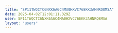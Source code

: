 ```yaml
---
title: "SP11TWQCTC6NXK6A6C4MA0HXVC76EKK3AHNRQ8MSA"
date: 2025-04-02T12:01:11.329Z
user: SP11TWQCTC6NXK6A6C4MA0HXVC76EKK3AHNRQ8MSA
layout: "users"
---
```

    